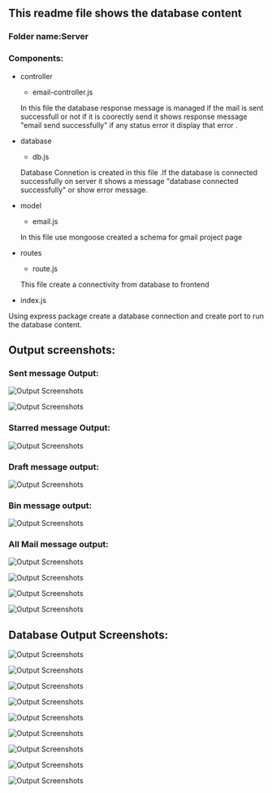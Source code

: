 ## This readme file shows the database content 

### Folder name:Server

### Components:

- controller

  - email-controller.js

  In this file the database response message is managed if the mail is sent successfull or not if it is coorectly send it shows response message "email send successfully" if any status error it display that error .



- database
 
  - db.js

  Database Connetion is created in this file .If the database is connected successfully on server it shows a message "database connected successfully" or show error message.


- model

   - email.js

   In this file use mongoose created a schema for gmail project page

- routes

   - route.js


   This file create a connectivity from database to frontend 

- index.js

Using express package create a database  connection and create port to run the database content.

## Output screenshots:

### Sent message Output:

![Output Screenshots](./assets/sent%20message%20output.png)



![Output Screenshots](./assets/sent%20message%20output%202.png)


### Starred message Output:


![Output Screenshots](./assets/starred%20output.png)

### Draft message output:


![Output Screenshots](./assets/drafts%20output.png)
 

### Bin message output:


![Output Screenshots](./assets/bin%20output.png)

### All Mail message output:


![Output Screenshots](./assets/all%20mail%20output%201.png)

![Output Screenshots](./assets/all%20mail%20output%202.png)

![Output Screenshots](./assets/all%20mail%20output%203.png)

![Output Screenshots](./assets/all%20mail%20output%204.png)


## Database Output Screenshots:

![Output Screenshots](./assets/database%20output-1.png)

![Output Screenshots](./assets/database%20output-2.png)

![Output Screenshots](./assets/database%20output-3.png)

![Output Screenshots](./assets/database%20output-4.png)

![Output Screenshots](./assets/database%20output-5.png)

![Output Screenshots](./assets/database%20output-6.png)

![Output Screenshots](./assets/database%20output%20-7.png)

![Output Screenshots](./assets/database%20output-8.png)

![Output Screenshots](./assets/database%20output-9.png)